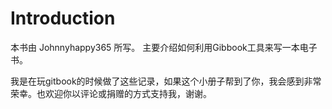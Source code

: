 # Introduction

本书由 Johnnyhappy365 所写。 主要介绍如何利用Gibbook工具来写一本电子书。

我是在玩gitbook的时候做了这些记录，如果这个小册子帮到了你，我会感到非常荣幸。也欢迎你以评论或捐赠的方式支持我，谢谢。